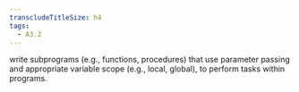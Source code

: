 ```yaml
---
transcludeTitleSize: h4
tags:
  - A3.2
---
```

write subprograms (e.g., functions, procedures) that use parameter passing and appropriate variable scope (e.g., local, global), to perform tasks within programs.